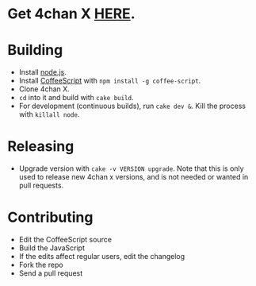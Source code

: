 # Get 4chan X [HERE](http://that4chanwolf.github.com/4chan-x/).

# Building

- Install [node.js](http://nodejs.org/).
- Install [CoffeeScript](http://coffeescript.org/) with `npm install -g coffee-script`.
- Clone 4chan X.
- `cd` into it and build with `cake build`.
- For development (continuous builds), run `cake dev &`. Kill the process with `killall node`.

# Releasing

- Upgrade version with `cake -v VERSION upgrade`. Note that this is only used to
release new 4chan x versions, and is not needed or wanted in pull requests.

# Contributing

- Edit the CoffeeScript source
- Build the JavaScript
- If the edits affect regular users, edit the changelog
- Fork the repo
- Send a pull request
